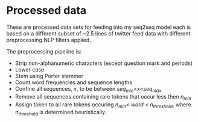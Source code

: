 # Processed data

These are processed data sets for feeding into my seq2seq model each is based on a different subset of ~2.5 lines of twitter feed data with different preprocessing NLP filters applied. 

The preprocessing pipeline is:

  - Strip non-alphanumeric characters (except question mark and periods)
  - Lower case
  - Stem using Porter stemmer
  - Count word frequencies and sequence lengths
  - Confine all sequences, *x*, to be between *seq<sub>min</sub><x<seq<sub>max</sub>*
  - Remove all sequences containing rare tokens that occur less then *n<sub>min</sub>*
  - Assign <UNK> token to all rare tokens occuring *n<sub>min</sub>< word < n<sub>threshold</sub>*, where n<sub>threshold</sub> is determined heuristically.
